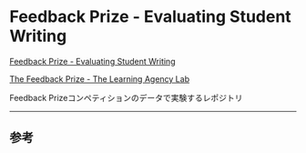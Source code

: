# Feedback Prize - Evaluating Student Writing

[Feedback Prize - Evaluating Student Writing](https://www.kaggle.com/competitions/feedback-prize-2021/)

[The Feedback Prize - The Learning Agency Lab](https://www.the-learning-agency-lab.com/the-feedback-prize/)

Feedback Prizeコンペティションのデータで実験するレポジトリ


---

## 参考
